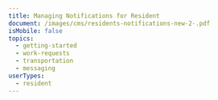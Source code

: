 ```yaml
---
title: Managing Notifications for Resident
document: /images/cms/residents-notifications-new-2-.pdf
isMobile: false
topics:
  - getting-started
  - work-requests
  - transportation
  - messaging
userTypes:
  - resident
---
```

